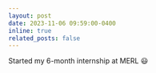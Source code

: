 ```yaml
---
layout: post
date: 2023-11-06 09:59:00-0400
inline: true
related_posts: false
---
```


Started my 6-month internship at MERL :smiley: